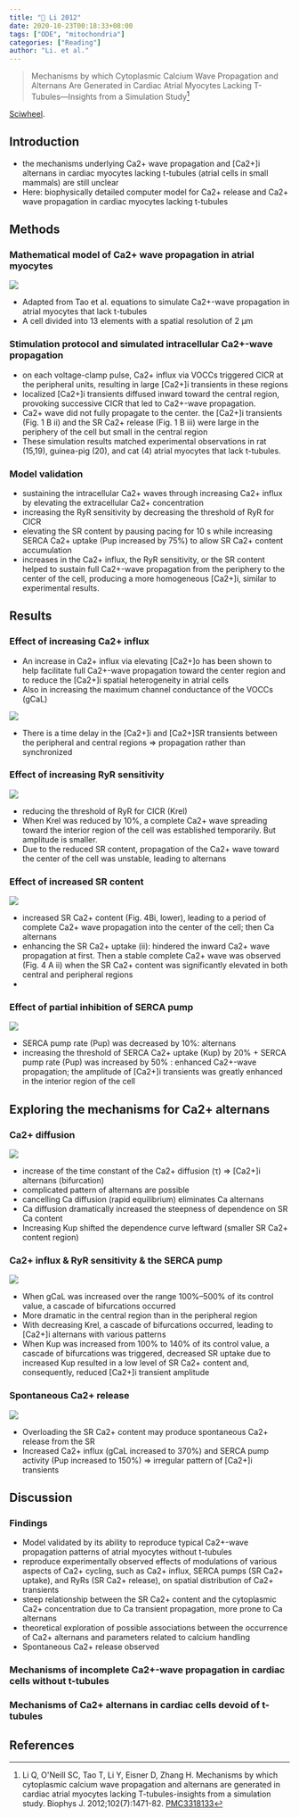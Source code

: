 ```yaml
---
title: "📒 Li 2012"
date: 2020-10-23T00:18:33+08:00
tags: ["ODE", "mitochondria"]
categories: ["Reading"]
author: "Li. et al."
---
```


> Mechanisms by which Cytoplasmic Calcium Wave Propagation and Alternans Are Generated in Cardiac Atrial Myocytes Lacking T-Tubules—Insights from a Simulation Study[^Li2012]

[Sciwheel](https://sciwheel.com/work/#/items/6252573).

<!--more-->

## Introduction
* the mechanisms underlying Ca2+ wave propagation and [Ca2+]i alternans in cardiac myocytes lacking t-tubules (atrial cells in small mammals) are still unclear
* Here: biophysically detailed computer model for Ca2+ release and Ca2+ wave propagation in cardiac myocytes lacking t-tubules

## Methods
### Mathematical model of Ca2+ wave propagation in atrial myocytes
![](https://els-jbs-prod-cdn.literatumonline.com/cms/attachment/0f01ab35-e172-412f-81b2-b8cf56e530d4/gr1_lrg.jpg)
* Adapted from Tao et al. equations to simulate Ca2+-wave propagation in atrial myocytes that lack t-tubules
* A cell divided into 13 elements with a spatial resolution of 2 μm
### Stimulation protocol and simulated intracellular Ca2+-wave propagation
* on each voltage-clamp pulse, Ca2+ influx via VOCCs triggered CICR at the peripheral units, resulting in large [Ca2+]i transients in these regions
* localized [Ca2+]i transients diffused inward toward the central region, provoking successive CICR that led to Ca2+-wave propagation.
* Ca2+ wave did not fully propagate to the center. the [Ca2+]i transients (Fig. 1 B ii) and the SR Ca2+ release (Fig. 1 B iii) were large in the periphery of the cell but small in the central region
* These simulation results matched experimental observations in rat (15,19), guinea-pig (20), and cat (4) atrial myocytes that lack t-tubules.
### Model validation
* sustaining the intracellular Ca2+ waves through increasing Ca2+ influx by elevating the extracellular Ca2+ concentration
* increasing the RyR sensitivity by decreasing the threshold of RyR for CICR
* elevating the SR content by pausing pacing for 10 s while increasing SERCA Ca2+ uptake (Pup increased by 75%) to allow SR Ca2+ content accumulation
* increases in the Ca2+ influx, the RyR sensitivity, or the SR content helped to sustain full Ca2+-wave propagation from the periphery to the center of the cell, producing a more homogeneous [Ca2+]i, similar to experimental results.

## Results
### Effect of increasing Ca2+ influx
* An increase in Ca2+ influx via elevating [Ca2+]o has been shown to help facilitate full Ca2+-wave propagation toward the center region and to reduce the [Ca2+]i spatial heterogeneity in atrial cells
* Also in increasing the maximum channel conductance of the VOCCs (gCaL)

![](https://els-jbs-prod-cdn.literatumonline.com/cms/attachment/9b28fb99-b3dd-4e46-8b56-e08a999b8c74/gr2_lrg.jpg)

* There is a time delay in the [Ca2+]i and [Ca2+]SR transients between the peripheral and central regions => propagation rather than synchronized

### Effect of increasing RyR sensitivity
![](https://els-jbs-prod-cdn.literatumonline.com/cms/attachment/881d3ced-c3ad-4c4c-bb16-46e782facd32/gr3_lrg.jpg)

* reducing the threshold of RyR for CICR (Krel)
* When Krel was reduced by 10%, a complete Ca2+ wave spreading toward the interior region of the cell was established temporarily. But amplitude is smaller.
* Due to the reduced SR content, propagation of the Ca2+ wave toward the center of the cell was unstable, leading to alternans

### Effect of increased SR content
![](https://els-jbs-prod-cdn.literatumonline.com/cms/attachment/d91594c6-4266-459f-8322-8ab4f477e069/gr4_lrg.jpg)
* increased SR Ca2+ content (Fig. 4Bi, lower), leading to a period of complete Ca2+ wave propagation into the center of the cell; then Ca alternans
* enhancing the SR Ca2+ uptake (ii):  hindered the inward Ca2+ wave propagation at first. Then a stable complete Ca2+ wave was observed (Fig. 4 A ii) when the SR Ca2+ content was significantly elevated in both central and peripheral regions
*

### Effect of partial inhibition of SERCA pump
![](https://els-jbs-prod-cdn.literatumonline.com/cms/attachment/0d66ad59-38bd-4960-b05d-7479e117dfe8/gr5_lrg.jpg)
* SERCA pump rate (Pup) was decreased by 10%: alternans
* increasing the threshold of SERCA Ca2+ uptake (Kup) by 20% + SERCA pump rate (Pup) was increased by 50% : enhanced Ca2+-wave propagation; the amplitude of [Ca2+]i transients was greatly enhanced in the interior region of the cell

## Exploring the mechanisms for Ca2+ alternans

### Ca2+ diffusion
![](https://els-jbs-prod-cdn.literatumonline.com/cms/attachment/c3f07a1b-6da9-4dfb-b44c-10f1c077ecbe/gr6_lrg.jpg)
* increase of the time constant of the Ca2+ diffusion (τ) => [Ca2+]i alternans (bifurcation)
* complicated pattern of alternans are possible
* cancelling Ca diffusion (rapid equilibrium) eliminates Ca alternans
* Ca diffusion dramatically increased the steepness of dependence on SR Ca content
* Increasing Kup shifted the dependence curve leftward (smaller SR Ca2+ content region)
### Ca2+ influx & RyR sensitivity  & the SERCA pump
![](https://els-jbs-prod-cdn.literatumonline.com/cms/attachment/f002688f-cc5a-4561-addb-28f8db70f78e/gr7_lrg.jpg)
* When gCaL was increased over the range 100%–500% of its control value, a cascade of bifurcations occurred
* More dramatic in the central region than in the peripheral region
* With decreasing Krel, a cascade of bifurcations occurred, leading to [Ca2+]i alternans with various patterns
* When Kup was increased from 100% to 140% of its control value, a cascade of bifurcations was triggered, decreased SR uptake due to increased Kup resulted in a low level of SR Ca2+ content and, consequently, reduced [Ca2+]i transient amplitude
### Spontaneous Ca2+ release
![](https://els-jbs-prod-cdn.literatumonline.com/cms/attachment/adc096db-9c2f-47a5-ab56-999b0ac122b5/gr8_lrg.jpg)
* Overloading the SR Ca2+ content may produce spontaneous Ca2+ release from the SR
* Increased Ca2+ influx (gCaL increased to 370%) and SERCA pump activity (Pup increased to 150%) => irregular pattern of [Ca2+]i transients

## Discussion
### Findings
* Model validated by its ability to reproduce typical Ca2+-wave propagation patterns of atrial myocytes without t-tubules
* reproduce experimentally observed effects of modulations of various aspects of Ca2+ cycling, such as Ca2+ influx, SERCA pumps (SR Ca2+ uptake), and RyRs (SR Ca2+ release), on spatial distribution of Ca2+ transients
* steep relationship between the SR Ca2+ content and the cytoplasmic Ca2+ concentration due to Ca transient propagation, more prone to Ca alternans
* theoretical exploration of possible associations between the occurrence of Ca2+ alternans and parameters related to calcium handling
* Spontaneous Ca2+ release observed

### Mechanisms of incomplete Ca2+-wave propagation in cardiac cells without t-tubules
### Mechanisms of Ca2+ alternans in cardiac cells devoid of t-tubules


## References
[^Li2012]: Li Q, O'Neill SC, Tao T, Li Y, Eisner D, Zhang H. Mechanisms by which cytoplasmic calcium wave propagation and alternans are generated in cardiac atrial myocytes lacking T-tubules-insights from a simulation study. Biophys J. 2012;102(7):1471-82. [PMC3318133](https://www.ncbi.nlm.nih.gov/pmc/articles/PMC3318133/)
